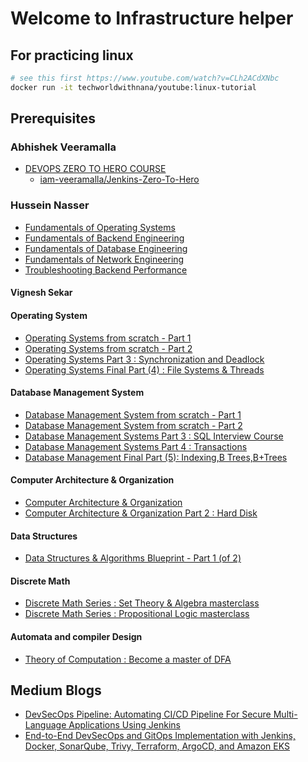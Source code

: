 # Welcome to Infrastructure helper

## For practicing linux

```sh
# see this first https://www.youtube.com/watch?v=CLh2ACdXNbc
docker run -it techworldwithnana/youtube:linux-tutorial
```


## Prerequisites

### Abhishek Veeramalla
- [DEVOPS ZERO TO HERO COURSE](https://www.youtube.com/playlist?list=PLdpzxOOAlwvIKMhk8WhzN1pYoJ1YU8Csa)
    - [iam-veeramalla/Jenkins-Zero-To-Hero](https://github.com/iam-veeramalla/Jenkins-Zero-To-Hero)



### Hussein Nasser

- [Fundamentals of Operating Systems](https://udemy.com/course/fundamentals-of-operating-systems/)
- [Fundamentals of Backend Engineering](https://udemy.com/course/fundamentals-of-backend-communications-and-protocols/)
- [Fundamentals of Database Engineering](https://udemy.com/course/database-engines-crash-course/)
- [Fundamentals of Network Engineering](https://udemy.com/course/fundamentals-of-networking-for-effective-backend-design/)
- [Troubleshooting Backend Performance](https://udemy.com/course/discovering-backend-bottlenecks-unlocking-peak-performance/)
  
  

#### Vignesh Sekar

#### Operating System
- [Operating Systems from scratch - Part 1](https://udemy.com/course/operating-systems-from-scratch-part1/)
- [Operating Systems from scratch - Part 2](https://udemy.com/course/operatingsystems/)
- [Operating Systems Part 3 : Synchronization and Deadlock](https://udemy.com/course/operating-systems-online-course/)
- [Operating Systems Final Part (4) : File Systems & Threads](https://udemy.com/course/operating-systems-computer-science-course/)

#### Database Management System
- [Database Management System from scratch - Part 1](https://udemy.com/course/database-management-systems/)
- [Database Management System from scratch - Part 2](https://udemy.com/course/database-management-system-course/)
- [Database Management Systems Part 3 : SQL Interview Course](https://udemy.com/course/sql-interview-preparation-course/)
- [Database Management Systems Part 4 : Transactions](https://udemy.com/course/database-management-systems-transactions/)
- [Database Management Final Part (5): Indexing,B Trees,B+Trees](https://udemy.com/course/database-management-indexing-course-btree/)

#### Computer Architecture & Organization
- [Computer Architecture & Organization](https://udemy.com/course/computer-architecture-computer-organization-course/)
- [Computer Architecture & Organization Part 2 : Hard Disk](https://udemy.com/course/computer-architecture-organization-online-course/)

#### Data Structures
- [Data Structures & Algorithms Blueprint - Part 1 (of 2)](https://udemy.com/course/data-structures-and-algorithms-online-tutorial/)

#### Discrete Math
- [Discrete Math Series : Set Theory & Algebra masterclass](https://udemy.com/course/discretemath/)
- [Discrete Math Series : Propositional Logic masterclass](https://udemy.com/course/discretemathematics/)

#### Automata and compiler Design
- [Theory of Computation : Become a master of DFA](https://udemy.com/course/theory-of-computation-online-course/)




## Medium Blogs

- [DevSecOps Pipeline: Automating CI/CD Pipeline For Secure Multi-Language Applications Using Jenkins](https://medium.com/@ganesharavind124/devsecops-pipeline-automating-ci-cd-pipeline-for-secure-multi-language-applications-using-jenkins-e66107dc4c04)
- [End-to-End DevSecOps and GitOps Implementation with Jenkins, Docker, SonarQube, Trivy, Terraform, ArgoCD, and Amazon EKS](https://aws.plainenglish.io/end-to-end-devsecops-and-gitops-implementation-with-jenkins-docker-sonarqube-trivy-terraform-3ae842882b75)
